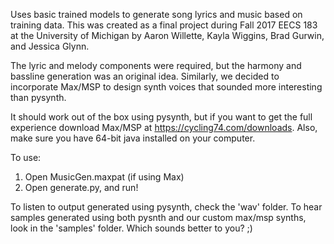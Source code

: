 Uses basic trained models to generate song lyrics and music based on training data. This was created as a final project during Fall 2017 EECS 183 at the University of Michigan by Aaron Willette, Kayla Wiggins, Brad Gurwin, and Jessica Glynn.

The lyric and melody components were required, but the harmony and bassline generation was an original idea. Similarly, we decided to incorporate Max/MSP to design synth voices that sounded more interesting than pysynth. 

It should work out of the box using pysynth, but if you want to get the full experience download Max/MSP at https://cycling74.com/downloads. Also, make sure you have 64-bit java installed on your computer.  

To use:
1. Open MusicGen.maxpat (if using Max)
2. Open generate.py, and run! 

To listen to output generated using pysynth, check the 'wav' folder. To hear samples generated using both pysnth and our custom max/msp synths, look in the 'samples' folder. Which sounds better to you? ;)
